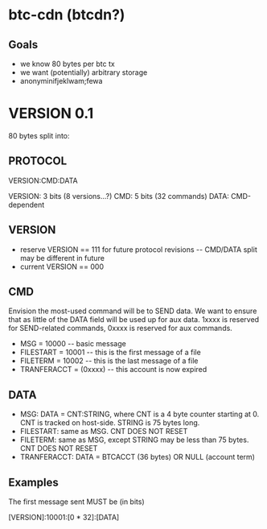 # btc-cdn (btcdn?)

Goals
----

* we know 80 bytes per btc tx
* we want (potentially) arbitrary storage
* anonyminifjeklwam;fewa


# VERSION 0.1
80 bytes split into:

PROTOCOL
----

VERSION:CMD:DATA

VERSION: 3 bits (8 versions...?)
CMD: 5 bits (32 commands)
DATA: CMD-dependent

VERSION
----

* reserve VERSION == 111 for future protocol revisions -- CMD/DATA split may be different in future
* current VERSION == 000

CMD
----

Envision the most-used command will be to SEND data. We want to ensure that as little of the DATA field will be used up for aux data.
1xxxx is reserved for SEND-related commands, 0xxxx is reserved for aux commands.

* MSG = 10000 -- basic message
* FILESTART = 10001 -- this is the first message of a file
* FILETERM = 10002 -- this is the last message of a file
* TRANFERACCT = (0xxxx) -- this account is now expired

DATA
----

* MSG: DATA = CNT:STRING, where CNT is a 4 byte counter starting at 0. CNT is tracked on host-side. STRING is 75 bytes long.
* FILESTART: same as MSG. CNT DOES NOT RESET
* FILETERM: same as MSG, except STRING may be less than 75 bytes. CNT DOES NOT RESET
* TRANFERACCT: DATA = BTCACCT (36 bytes) OR NULL (account term)

Examples
----

The first message sent MUST be (in bits)

[VERSION]:10001:[0 * 32]:[DATA]
